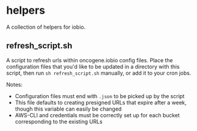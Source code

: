 # helpers
A collection of helpers for iobio.

## refresh_script.sh
A script to refresh urls within oncogene.iobio config files. Place the configuration files that you'd like to be updated in a directory with this script, then run 
`sh refresh_script.sh` manually, or add it to your cron jobs.

Notes:
  * Configuration files must end with `.json` to be picked up by the script
  * This file defaults to creating presigned URLs that expire after a week, though this variable can easily be changed
  * AWS-CLI and credentials must be correctly set up for each bucket corresponding to the existing URLs
